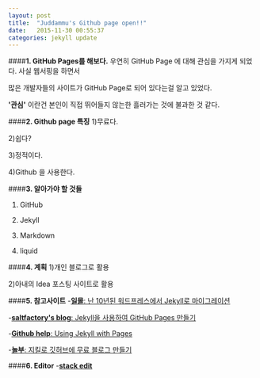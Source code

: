 ```yaml
---
layout: post
title:  "Juddammu's Github page open!!"
date:   2015-11-30 00:55:37
categories: jekyll update
---
```


####**1. GitHub Pages를 해보다.**
우연히 GitHub Page 에 대해 관심을 가지게 되었다. 사실 웹서핑을 하면서

많은 개발자들의 사이트가 GitHub Page로 되어 있다는걸 알고 있었다.

**'관심'** 이란건 본인이 직접 뛰어들지 않는한 흘러가는 것에 불과한 것 같다.


####**2. Github page 특징**
1)무료다.

2)쉽다?

3)정적이다.

4)Github 을 사용한다.


####**3. 알아가야 할 것들**
1) GitHub

2) Jekyll

3) Markdown

4) liquid


####**4. 계획**
1)개인 블로그로 활용

2)아내의 Idea 포스팅 사이트로 활용


####**5. 참고사이트**
-[**일몰**: 난 10년된 워드프레스에서 Jekyll로 마이그레이션](http://ilmol.com/2015/01/%EC%9B%8C%EB%93%9C%ED%94%84%EB%A0%88%EC%8A%A4%EC%97%90%EC%84%9C%20Jekyll%EB%A1%9C%20%EB%A7%88%EC%9D%B4%EA%B7%B8%EB%A0%88%EC%9D%B4%EC%85%98.html#fn6)

-[**saltfactory's blog**: Jekyll을 사용하여 GitHub Pages 만들기](http://blog.saltfactory.net/jekyll/upgrade-github-pages-dependency-versions.html)

-[**Github help**: Using Jekyll with Pages](https://help.github.com/articles/using-jekyll-with-pages/)

-[**놀부**: 지킬로 깃허브에 무료 블로그 만들기 ](https://nolboo.github.io/blog/2013/10/15/free-blog-with-github-jekyll/)

####**6. Editor**
-[**stack edit**](https://stackedit.io/editor)